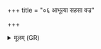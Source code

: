 +++
title = "०६ आभूत्या सहसा वज्र"

+++
<details><summary>मूलम् (GR)</summary>

आभूत्या सहसा वज्र सायक  
सहो बिभर्ष्य् अभिभूत उत्तरम् ।  
क्रत्वा नो मन्यो सह मेद्य् एधि  
महाधनस्य पुरुहूत संसृजि ॥
</details>